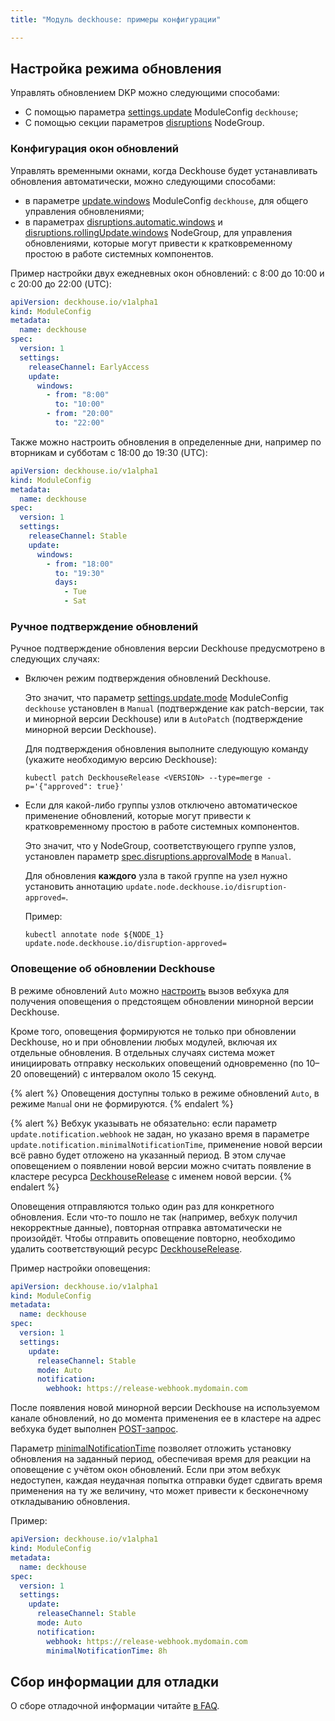 ```yaml
---
title: "Модуль deckhouse: примеры конфигурации"

---
```



## Настройка режима обновления

Управлять обновлением DKP можно следующими способами:
- С помощью параметра [settings.update](configuration.html#parameters-update) ModuleConfig `deckhouse`;
- С помощью секции параметров [disruptions](../node-manager/cr.html#nodegroup-v1-spec-disruptions) NodeGroup.

### Конфигурация окон обновлений

Управлять временными окнами, когда Deckhouse будет устанавливать обновления автоматически, можно следующими способами:
- в параметре [update.windows](configuration.html#parameters-update-windows) ModuleConfig `deckhouse`, для общего управления обновлениями;
- в параметрах [disruptions.automatic.windows](../node-manager/cr.html#nodegroup-v1-spec-disruptions-automatic-windows) и [disruptions.rollingUpdate.windows](../node-manager/cr.html#nodegroup-v1-spec-disruptions-rollingupdate-windows) NodeGroup, для управления обновлениями, которые могут привести к кратковременному простою в работе системных компонентов.

Пример настройки двух ежедневных окон обновлений: с 8:00 до 10:00 и c 20:00 до 22:00 (UTC):

```yaml
apiVersion: deckhouse.io/v1alpha1
kind: ModuleConfig
metadata:
  name: deckhouse
spec:
  version: 1
  settings:
    releaseChannel: EarlyAccess
    update:
      windows: 
        - from: "8:00"
          to: "10:00"
        - from: "20:00"
          to: "22:00"
```

Также можно настроить обновления в определенные дни, например по вторникам и субботам с 18:00 до 19:30 (UTC):

```yaml
apiVersion: deckhouse.io/v1alpha1
kind: ModuleConfig
metadata:
  name: deckhouse
spec:
  version: 1
  settings:
    releaseChannel: Stable
    update:
      windows: 
        - from: "18:00"
          to: "19:30"
          days:
            - Tue
            - Sat
```

<div id="ручное-подтверждение-потенциально-опасных-disruptive-обновлений"></div>

### Ручное подтверждение обновлений

Ручное подтверждение обновления версии Deckhouse предусмотрено в следующих случаях:
- Включен режим подтверждения обновлений Deckhouse.

  Это значит, что параметр [settings.update.mode](configuration.html#parameters-update-mode) ModuleConfig `deckhouse` установлен в `Manual` (подтверждение как patch-версии, так и минорной версии Deckhouse) или в `AutoPatch` (подтверждение минорной версии Deckhouse).
  
  Для подтверждения обновления выполните следующую команду (укажите необходимую версию Deckhouse):

  ```shell
  kubectl patch DeckhouseRelease <VERSION> --type=merge -p='{"approved": true}'
  ```

- Если для какой-либо группы узлов отключено автоматическое применение обновлений, которые могут привести к кратковременному простою в работе системных компонентов.

  Это значит, что у NodeGroup, соответствующего группе узлов, установлен параметр [spec.disruptions.approvalMode](../node-manager/cr.html#nodegroup-v1-spec-disruptions-approvalmode) в `Manual`.

  Для обновления **каждого** узла в такой группе на узел нужно установить аннотацию `update.node.deckhouse.io/disruption-approved=`.
  
  Пример:

  ```shell
  kubectl annotate node ${NODE_1} update.node.deckhouse.io/disruption-approved=
  ```

### Оповещение об обновлении Deckhouse

В режиме обновлений `Auto` можно [настроить](configuration.html#parameters-update-notification) вызов вебхука для получения оповещения о предстоящем обновлении минорной версии Deckhouse.

Кроме того, оповещения формируются не только при обновлении Deckhouse, но и при обновлении любых модулей, включая их отдельные обновления.
В отдельных случаях система может инициировать отправку нескольких оповещений одновременно (по 10–20 оповещений) с интервалом около 15 секунд.

{% alert %}
Оповещения доступны только в режиме обновлений `Auto`, в режиме `Manua`l они не формируются.
{% endalert %}

{% alert %}
Вебхук указывать не обязательно: если параметр `update.notification.webhook` не задан, но указано время в параметре `update.notification.minimalNotificationTime`, применение новой версии всё равно будет отложено на указанный период. В этом случае оповещением о появлении новой версии можно считать появление в кластере ресурса [DeckhouseRelease](../../cr.html#deckhouserelease) с именем новой версии.
{% endalert %}

Оповещения отправляются только один раз для конкретного обновления. Если что-то пошло не так (например, вебхук получил некорректные данные), повторная отправка автоматически не произойдёт. Чтобы отправить оповещение повторно, необходимо удалить соответствующий ресурс [DeckhouseRelease](../../cr.html#deckhouserelease).

Пример настройки оповещения:

```yaml
apiVersion: deckhouse.io/v1alpha1
kind: ModuleConfig
metadata:
  name: deckhouse
spec:
  version: 1
  settings:
    update:
      releaseChannel: Stable
      mode: Auto
      notification:
        webhook: https://release-webhook.mydomain.com
```

После появления новой минорной версии Deckhouse на используемом канале обновлений, но до момента применения ее в кластере на адрес вебхука будет выполнен [POST-запрос](configuration.html#parameters-update-notification-webhook).

Параметр [minimalNotificationTime](configuration.html#parameters-update-notification-minimalnotificationtime) позволяет отложить установку обновления на заданный период, обеспечивая время для реакции на оповещение с учётом окон обновлений. Если при этом вебхук недоступен, каждая неудачная попытка отправки будет сдвигать время применения на ту же величину, что может привести к бесконечному откладыванию обновления.

Пример:

```yaml
apiVersion: deckhouse.io/v1alpha1
kind: ModuleConfig
metadata:
  name: deckhouse
spec:
  version: 1
  settings:
    update:
      releaseChannel: Stable
      mode: Auto
      notification:
        webhook: https://release-webhook.mydomain.com
        minimalNotificationTime: 8h
```

## Сбор информации для отладки

О сборе отладочной информации читайте [в FAQ](faq.html#как-собрать-информацию-для-отладки).

